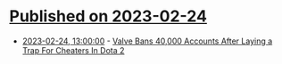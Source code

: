 # [Published on 2023-02-24](index.md)

* [2023-02-24, 13:00:00](https://games.slashdot.org/story/23/02/24/076201/valve-bans-40000-accounts-after-laying-a-trap-for-cheaters-in-dota-2?utm_source=rss1.0mainlinkanon&utm_medium=feed) - [Valve Bans 40,000 Accounts After Laying a Trap For Cheaters In Dota 2](https://games.slashdot.org/story/23/02/24/076201/valve-bans-40000-accounts-after-laying-a-trap-for-cheaters-in-dota-2?utm_source=rss1.0mainlinkanon&utm_medium=feed)
